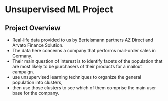 # Unsupervised ML Project

## Project Overview
- Real-life data provided to us by Bertelsmann partners AZ Direct and Arvato Finance Solution. 
- The data here concerns a company that performs mail-order sales in Germany. 
- Their main question of interest is to identify facets of the population that are most likely to be purchasers of their products for a mailout campaign. 
- use unsupervised learning techniques to organize the general population into clusters, 
- then use those clusters to see which of them comprise the main user base for the company. 

